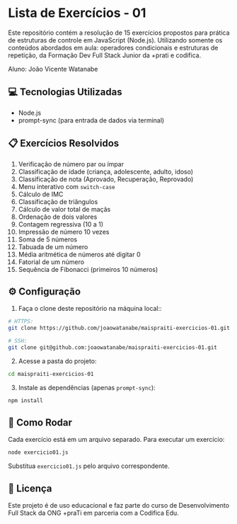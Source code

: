 # Lista de Exercícios - 01

Este repositório contém a resolução de 15 exercícios propostos para prática de estruturas de controle em JavaScript (Node.js). Utilizando somente os conteúdos abordados em aula: operadores condicionais e estruturas de repetição, da Formação Dev Full Stack Junior da +prati e codifica.

Aluno: João Vicente Watanabe

## 💻 Tecnologias Utilizadas

- Node.js
- prompt-sync (para entrada de dados via terminal)

## 📋 Exercícios Resolvidos

1. Verificação de número par ou ímpar  
2. Classificação de idade (criança, adolescente, adulto, idoso)  
3. Classificação de nota (Aprovado, Recuperação, Reprovado)  
4. Menu interativo com `switch-case`  
5. Cálculo de IMC  
6. Classificação de triângulos  
7. Cálculo de valor total de maçãs  
8. Ordenação de dois valores  
9. Contagem regressiva (10 a 1)  
10. Impressão de número 10 vezes  
11. Soma de 5 números  
12. Tabuada de um número  
13. Média aritmética de números até digitar 0  
14. Fatorial de um número  
15. Sequência de Fibonacci (primeiros 10 números)

## ⚙️ Configuração

1. Faça o clone deste repositório na máquina local::

```bash
# HTTPS:
git clone https://github.com/joaowatanabe/maispraiti-exercicios-01.git

# SSH:
git clone git@github.com:joaowatanabe/maispraiti-exercicios-01.git
```

2. Acesse a pasta do projeto:

```bash
cd maispraiti-exercicios-01
```

3. Instale as dependências (apenas `prompt-sync`):

```bash
npm install 
```

## 🚀 Como Rodar

Cada exercício está em um arquivo separado. Para executar um exercício:

```bash
node exercicio01.js
```

Substitua `exercicio01.js` pelo arquivo correspondente.

## 📄 Licença

Este projeto é de uso educacional e faz parte do curso de Desenvolvimento Full Stack da ONG +praTi em parceria com a Codifica Edu.